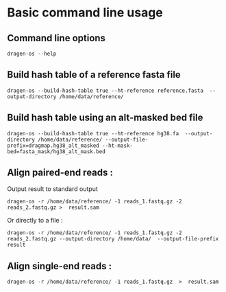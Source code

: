 # Basic command line usage

## Command line options

    dragen-os --help

## Build hash table of a reference fasta file

    dragen-os --build-hash-table true --ht-reference reference.fasta  --output-directory /home/data/reference/

## Build hash table using an alt-masked bed file

    dragen-os --build-hash-table true --ht-reference hg38.fa  --output-directory /home/data/reference/ --output-file-prefix=dragmap.hg38_alt_masked --ht-mask-bed=fasta_mask/hg38_alt_mask.bed

## Align paired-end reads :

Output result to standard output

    dragen-os -r /home/data/reference/ -1 reads_1.fastq.gz -2 reads_2.fastq.gz >  result.sam

Or directly to a file :

    dragen-os -r /home/data/reference/ -1 reads_1.fastq.gz -2 reads_2.fastq.gz --output-directory /home/data/  --output-file-prefix result

## Align single-end reads :

    dragen-os -r /home/data/reference/ -1 reads_1.fastq.gz  >  result.sam
